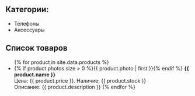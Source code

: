 ## Категории:
- Телефоны
- Аксессуары

## Список товаров

<ul>
{% for product in site.data.products %}
<li>
  {% if product.photos.size > 0 %}{{ product.photo | first }}{% endif %}
  <b>{{ product.name }}</b><br>
  Цена: {{ product.price }}. Наличие: {{ product.stock }}<br>
  Описание: {{ product.description }}
{% endfor %}
</ul>
